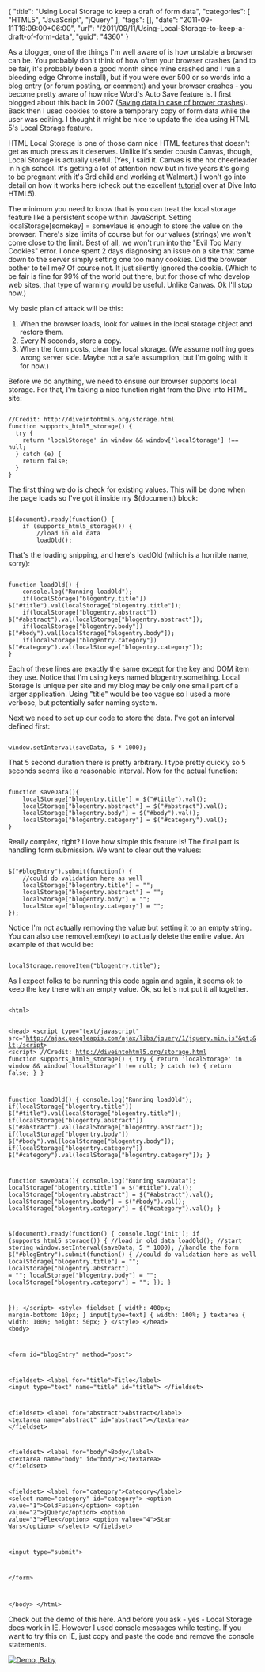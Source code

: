 {
	"title": "Using Local Storage to keep a draft of form data",
	"categories": [
		"HTML5",
		"JavaScript",
		"jQuery"
	],
	"tags": [],
	"date": "2011-09-11T19:09:00+06:00",
	"url": "/2011/09/11/Using-Local-Storage-to-keep-a-draft-of-form-data",
	"guid": "4360"
}

As a blogger, one of the things I'm well aware of is how unstable a browser can be. You probably don't think of how often your browser crashes (and to be fair, it's probably been a good month since mine crashed and I run a bleeding edge Chrome install), but if you were ever 500 or so words into a blog entry (or forum posting, or comment) and your browser crashes - you become pretty aware of how nice Word's Auto Save feature is. I first blogged about this back in 2007 (<a href="http://www.raymondcamden.com/index.cfm/2007/1/1/Saving-data-in-case-of-brower-crashes">Saving data in case of brower crashes</a>). Back then I used cookies to store a temporary copy of form data while the user was editing. I thought it might be nice to update the idea using HTML 5's Local Storage feature.
<!--more-->
<p>

HTML Local Storage is one of those darn nice HTML features that doesn't get as much press as it deserves. Unlike it's sexier cousin Canvas, though, Local Storage is actually useful. (Yes, I said it. Canvas is the hot cheerleader in high school. It's getting a lot of attention now but in five years it's going to be pregnant with it's 3rd child and working at Walmart.) I won't go into detail on how it works here (check out the excellent <a href="http://diveintohtml5.org/storage.html">tutorial</a> over at Dive Into HTML5). 

<p>

The minimum you need to know that is you can treat the local storage feature like a persistent scope within JavaScript. Setting localStorage[somekey] = somevlaue is enough to store the value on the browser. There's size limits of course but for our values (strings) we won't come close to the limit. Best of all, we won't run into the "Evil Too Many Cookies" error. I once spent 2 days diagnosing an issue on a site that came down to the server simply setting one too many cookies. Did the browser bother to tell me? Of course not. It just silently ignored the cookie. (Which to be fair is fine for 99% of the world out there, but for those of who develop web sites, that type of warning would be useful. Unlike Canvas. Ok I'll stop now.) 

<p>

My basic plan of attack will be this:

<p>

<ol>
<li>When the browser loads, look for values in the local storage object and restore them.
<li>Every N seconds, store a copy.
<li>When the form posts, clear the local storage. (We assume nothing goes wrong server side. Maybe not a safe assumption, but I'm going with it for now.)
</ol>

<p>

Before we do anything, we need to ensure our browser supports local storage. For that, I'm taking a nice function right from the Dive into HTML site:

<p>

<code>
//Credit: http://diveintohtml5.org/storage.html
function supports_html5_storage() {
  try {
    return 'localStorage' in window && window['localStorage'] !== null;
  } catch (e) {
    return false;
  }
}
</code>

<p>

The first thing we do is check for existing values. This will be done when the page loads so I've got it inside my $(document) block:

<p>

<code>
$(document).ready(function() {
	if (supports_html5_storage()) {
		//load in old data
		loadOld();
</code>

<p>

That's the loading snipping, and here's loadOld (which is a horrible name, sorry):

<p>

<code>
function loadOld() {
	console.log("Running loadOld");
	if(localStorage["blogentry.title"]) $("#title").val(localStorage["blogentry.title"]);
	if(localStorage["blogentry.abstract"]) $("#abstract").val(localStorage["blogentry.abstract"]);
	if(localStorage["blogentry.body"]) $("#body").val(localStorage["blogentry.body"]);
	if(localStorage["blogentry.category"]) $("#category").val(localStorage["blogentry.category"]);
}
</code>

<p>

Each of these lines are exactly the same except for the key and DOM item they use. Notice that I'm using keys named blogentry.something. Local Storage is unique per site and my blog may be only one small part of a larger application. Using "title" would be too vague so I used a more verbose, but potentially safer naming system. 

<p>

Next we need to set up our code to store the data. I've got an interval defined first:

<p>

<code>
window.setInterval(saveData, 5 * 1000);
</code>

<p>

That 5 second duration there is pretty arbitrary. I type pretty quickly so 5 seconds seems like a reasonable interval. Now for the actual function:

<p>

<code>
function saveData(){
	localStorage["blogentry.title"] = $("#title").val();
	localStorage["blogentry.abstract"] = $("#abstract").val();
	localStorage["blogentry.body"] = $("#body").val();
	localStorage["blogentry.category"] = $("#category").val();
}
</code>

<p>

Really complex, right? I love how simple this feature is! The final part is handling form submission. We want to clear out the values:

<p>

<code>
$("#blogEntry").submit(function() {
	//could do validation here as well
	localStorage["blogentry.title"] = "";
	localStorage["blogentry.abstract"] = "";
	localStorage["blogentry.body"] = "";
	localStorage["blogentry.category"] = "";
});
</code>

<p>

Notice I'm not actually removing the value but setting it to an empty string. You can also use removeItem(key) to actually delete the entire value.  An example of that would be:

<p>

<code>
localStorage.removeItem("blogentry.title");
</code>

<p>

As I expect folks to be running this code again and again, it seems ok to keep the key there with an empty value. Ok, so let's not put it all together.

<p>

<code>
&lt;html&gt;

&lt;head&gt;
&lt;script type="text/javascript" src="http://ajax.googleapis.com/ajax/libs/jquery/1/jquery.min.js"&gt;&lt;/script&gt;
&lt;script&gt;
//Credit: http://diveintohtml5.org/storage.html
function supports_html5_storage() {
  try {
    return 'localStorage' in window && window['localStorage'] !== null;
  } catch (e) {
    return false;
  }
}

function loadOld() {
	console.log("Running loadOld");
	if(localStorage["blogentry.title"]) $("#title").val(localStorage["blogentry.title"]);
	if(localStorage["blogentry.abstract"]) $("#abstract").val(localStorage["blogentry.abstract"]);
	if(localStorage["blogentry.body"]) $("#body").val(localStorage["blogentry.body"]);
	if(localStorage["blogentry.category"]) $("#category").val(localStorage["blogentry.category"]);
}

function saveData(){
	console.log("Running saveData");
	localStorage["blogentry.title"] = $("#title").val();
	localStorage["blogentry.abstract"] = $("#abstract").val();
	localStorage["blogentry.body"] = $("#body").val();
	localStorage["blogentry.category"] = $("#category").val();
}

$(document).ready(function() {
	console.log('init');
	if (supports_html5_storage()) {
		//load in old data
		loadOld();
		//start storing 
		window.setInterval(saveData, 5 * 1000);
		//handle the form
		$("#blogEntry").submit(function() {
			//could do validation here as well
			localStorage["blogentry.title"] = "";
			localStorage["blogentry.abstract"] = "";
			localStorage["blogentry.body"] = "";
			localStorage["blogentry.category"] = "";
		});
	}
	
});
&lt;/script&gt;
&lt;style&gt;
fieldset { 
	width: 400px;
	margin-bottom: 10px;
}
input[type=text] {
	width: 100%;
}
textarea {
	width: 100%;
	height: 50px;
}
&lt;/style&gt;
&lt;/head&gt;
&lt;body&gt;


&lt;form id="blogEntry" method="post"&gt;

&lt;fieldset&gt;
&lt;label for="title"&gt;Title&lt;/label&gt;
&lt;input type="text" name="title" id="title"&gt;
&lt;/fieldset&gt;

&lt;fieldset&gt;
&lt;label for="abstract"&gt;Abstract&lt;/label&gt;
&lt;textarea name="abstract" id="abstract"&gt;&lt;/textarea&gt;
&lt;/fieldset&gt;

&lt;fieldset&gt;
&lt;label for="body"&gt;Body&lt;/label&gt;
&lt;textarea name="body" id="body"&gt;&lt;/textarea&gt;
&lt;/fieldset&gt;

&lt;fieldset&gt;
&lt;label for="category"&gt;Category&lt;/label&gt;
&lt;select name="category" id="category"&gt;
&lt;option value="1"&gt;ColdFusion&lt;/option&gt;
&lt;option value="2"&gt;jQuery&lt;/option&gt;
&lt;option value="3"&gt;Flex&lt;/option&gt;
&lt;option value="4"&gt;Star Wars&lt;/option&gt;
&lt;/select&gt;
&lt;/fieldset&gt;

&lt;input type="submit"&gt;

&lt;/form&gt;

&lt;/body&gt;
&lt;/html&gt;
</code>

<p>

Check out the demo of this here. And before you ask - yes - Local Storage does work in IE. However I used console messages while testing. If you want to try this on IE, just copy and paste the code and remove the console statements. 

<p>

<a href="http://www.coldfusionjedi.com/demos/sep112011/test3.html"><img src="http://static.raymondcamden.com/images/cfjedi/icon_128.png" title="Demo, Baby" border="0"></a>